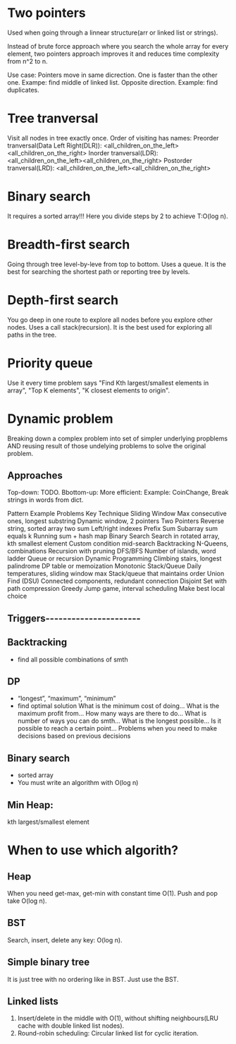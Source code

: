 # Two pointers
Used when going through a linnear structure(arr or linked list or strings).

Instead of brute force approach where you search the whole array for every element, two pointers approach improves it and reduces time complexity from n^2 to n.

Use case:
Pointers move in same dicrection. One is faster than the other one. Exampe: find middle of linked list.
Opposite direction. Example: find duplicates.


# Tree tranversal
Visit all nodes in tree exactly once.
Order of visiting has names:
Preorder tranversal(Data Left Right(DLR)): <root><all_children_on_the_left><all_children_on_the_right>
Inorder tranversal(LDR): <all_children_on_the_left><root><all_children_on_the_right>
Postorder tranversal(LRD): <all_children_on_the_left><all_children_on_the_right><root>

# Binary search
It requires a sorted array!!! Here you divide steps by 2 to achieve T:O(log n).

# Breadth-first search
Going through tree level-by-leve from top to bottom. Uses a queue.
It is the best for searching the shortest path or reporting tree by levels.

# Depth-first search
You go deep in one route to explore all nodes before you explore other nodes. Uses a call stack(recursion).
It is the best used for exploring all paths in the tree.


# Priority queue
Use it every time problem says "Find Kth largest/smallest elements in array", "Top K elements", "K closest elements to origin". 

# Dynamic problem
Breaking down a complex problem into set of simpler underlying propblems AND reusing result of those undelying problems to solve the original problem.
## Approaches
Top-down: TODO.
Bbottom-up: More efficient: Example: CoinChange, Break strings in words from dict.



<!-- 
Reverse the second half of a linked list​
Find all anagrams in a string​
Merge overlapping intervals -->




Pattern	              Example Problems	                            Key Technique
Sliding Window	      Max consecutive ones, longest substring	      Dynamic window, 2 pointers
Two Pointers	        Reverse string, sorted array two sum	        Left/right indexes
Prefix Sum	          Subarray sum equals k	                        Running sum + hash map
Binary Search	        Search in rotated array, kth smallest element	Custom condition mid-search
Backtracking	        N-Queens, combinations	                      Recursion with pruning
DFS/BFS	              Number of islands, word ladder	              Queue or recursion
Dynamic Programming	  Climbing stairs, longest palindrome	          DP table or memoization
Monotonic Stack/Queue	Daily temperatures, sliding window max	      Stack/queue that maintains order
Union Find (DSU)	    Connected components, redundant connection	  Disjoint Set with path compression
Greedy	              Jump game, interval scheduling	              Make best local choice

## Triggers----------------------

## Backtracking
- find all possible combinations of smth

## DP
- “longest”, “maximum”, “minimum”
- find optimal solution
What is the minimum cost of doing...
What is the maximum profit from...
How many ways are there to do...
What is number of ways you can do smth...
What is the longest possible...
Is it possible to reach a certain point...
Problems when you need to make decisions based on previous decisions 


## Binary search 
- sorted array
- You must write an algorithm with O(log n)

## Min Heap:
kth largest/smallest element


# When to use which algorith?

## Heap
When you need get-max, get-min with constant time O(1).
Push and pop take O(log n).

## BST
Search, insert, delete any key: O(log n).

## Simple binary tree
It is just tree with no ordering like in BST. Just use the BST.

## Linked lists
1. Insert/delete in the middle with O(1), without shifting neighbours(LRU cache with double linked list nodes).
2. Round-robin scheduling: Circular linked list for cyclic iteration.